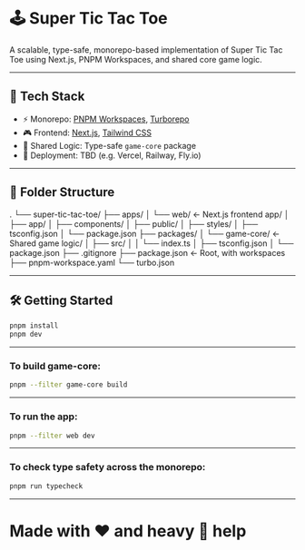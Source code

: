 # 🕹️ Super Tic Tac Toe

A scalable, type-safe, monorepo-based implementation of Super Tic Tac Toe using Next.js, PNPM Workspaces, and shared core game logic.

---

## 🧱 Tech Stack

- ⚡️ Monorepo: [PNPM Workspaces](https://pnpm.io/workspaces), [Turborepo](https://turbo.build/)
- 🎮 Frontend: [Next.js](https://nextjs.org/), [Tailwind CSS](https://tailwindcss.com/)
- 🔁 Shared Logic: Type-safe `game-core` package
- 🚀 Deployment: TBD (e.g. Vercel, Railway, Fly.io)

---

## 📁 Folder Structure

.
└── super-tic-tac-toe/
    ├── apps/
    │   └── web/  ← Next.js frontend app/
    │       ├── app/
    │       ├── components/
    │       ├── public/
    │       ├── styles/
    │       ├── tsconfig.json
    │       └── package.json
    ├── packages/
    │   └── game-core/  ← Shared game logic/
    │       ├── src/
    │       │   └── index.ts
    │       ├── tsconfig.json
    │       └── package.json
    ├── .gitignore
    ├── package.json  ← Root, with workspaces
    ├── pnpm-workspace.yaml
    └── turbo.json

---

## 🛠️ Getting Started

```bash
pnpm install
pnpm dev
```

---

### To build game-core:

```bash
pnpm --filter game-core build
```

---

### To run the app:

```bash
pnpm --filter web dev
```

---

### To check type safety across the monorepo:

```bash
pnpm run typecheck
```

---


# Made with ❤️ and heavy 🤖 help
